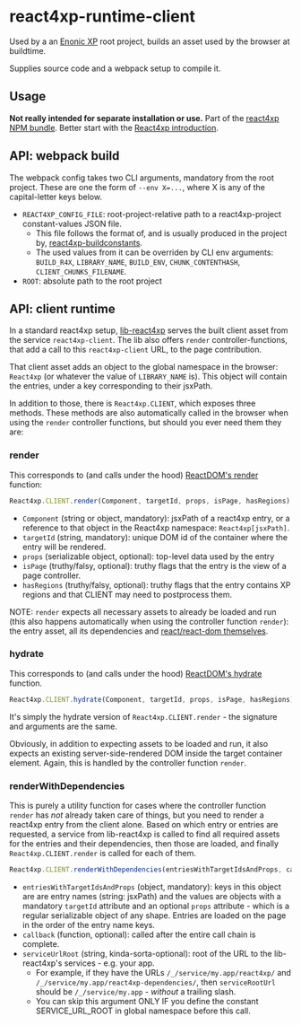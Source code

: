 # react4xp-runtime-client


Used by a an [Enonic XP](https://developer.enonic.com/) root project, builds an asset used by the browser at buildtime.

Supplies source code and a webpack setup to compile it.

## Usage

**Not really intended for separate installation or use.** Part of the [react4xp NPM bundle](https://www.npmjs.com/package/react4xp). Better start with the [React4xp introduction](https://developer.enonic.com/templates/react4xp).

## API: webpack build

The webpack config takes two CLI arguments, mandatory from the root project. These are one the form of `--env X=...`, where X is any of the capital-letter keys below.

  - `REACT4XP_CONFIG_FILE`: root-project-relative path to a react4xp-project constant-values JSON file.
    - This file follows the format of, and is usually produced in the project by, [react4xp-buildconstants](https://www.npmjs.com/package/react4xp-buildconstants).
    - The used values from it can be overriden by CLI env arguments: `BUILD_R4X`, `LIBRARY_NAME`, `BUILD_ENV`, `CHUNK_CONTENTHASH`, `CLIENT_CHUNKS_FILENAME`.
  - `ROOT`: absolute path to the root project


## API: client runtime

In a standard react4xp setup, [lib-react4xp](https://github.com/enonic/lib-react4xp) serves the built client asset from the service `react4xp-client`. The lib also offers `render` controller-functions, that add a call to this `react4xp-client` URL, to the page contribution.

That client asset adds an object to the global namespace in the browser: `React4xp` (or whatever the value of `LIBRARY_NAME` is). This object will contain the entries, under a key corresponding to their jsxPath.

In addition to those, there is `React4xp.CLIENT`, which exposes three methods. These methods are also automatically called in the browser when using the `render` controller functions, but should you ever need them they are:


### render

This corresponds to (and calls under the hood) [ReactDOM's render](https://reactjs.org/docs/react-dom.html#render) function:

```javascript
React4xp.CLIENT.render(Component, targetId, props, isPage, hasRegions);
```

- `Component` (string or object, mandatory): jsxPath of a react4xp entry, or a reference to that object in the React4xp namespace: `React4xp[jsxPath]`.
- `targetId` (string, mandatory): unique DOM id of the container where the entry will be rendered.
- `props` (serializable object, optional): top-level data used by the entry
- `isPage` (truthy/falsy, optional): truthy flags that the entry is the view of a page controller.
- `hasRegions` (truthy/falsy, optional): truthy flags that the entry contains XP regions and that CLIENT may need to postprocess them.

NOTE: `render` expects all necessary assets to already be loaded and run (this also happens automatically when using the controller function `render`): the entry asset, all its dependencies and [react/react-dom themselves](https://www.npmjs.com/package/react4xp-runtime-externals).


### hydrate

This corresponds to (and calls under the hood) [ReactDOM's hydrate](https://reactjs.org/docs/react-dom.html#hydrate) function.

```javascript
React4xp.CLIENT.hydrate(Component, targetId, props, isPage, hasRegions);
```

It's simply the hydrate version of `React4xp.CLIENT.render` - the signature and arguments are the same.

Obviously, in addition to expecting assets to be loaded and run, it also expects an existing server-side-rendered DOM inside the target container element. Again, this is handled by the controller function `render`.


### renderWithDependencies

This is purely a utility function for cases where the controller function `render` has _not_ already taken care of things, but you need to render a react4xp entry from the client alone. Based on which entry or entries are requested, a service from lib-react4xp is called to find all required assets for the entries and their dependencies, then those are loaded, and finally `React4xp.CLIENT.render` is called for each of them.

```javascript
React4xp.CLIENT.renderWithDependencies(entriesWithTargetIdsAndProps, callback, serviceUrlRoot);
```

- `entriesWithTargetIdsAndProps` (object, mandatory): keys in this object are are entry names (string: jsxPath) and the values are objects with a mandatory `targetId` attribute and an optional `props` attribute - which is a regular serializable object of any shape. Entries are loaded on the page in the order of the entry name keys.
- `callback` (function, optional): called after the entire call chain is complete.
- `serviceUrlRoot` (string, kinda-sorta-optional): root of the URL to the lib-react4xp's services - e.g. your app.
  - For example, if they have the URLs `/_/service/my.app/react4xp/` and `/_/service/my.app/react4xp-dependencies/`, then `serviceRootUrl` should be `/_/service/my.app` - _without_ a trailing slash.
  - You can skip this argument ONLY IF you define the constant SERVICE_URL_ROOT in global namespace before this call.

